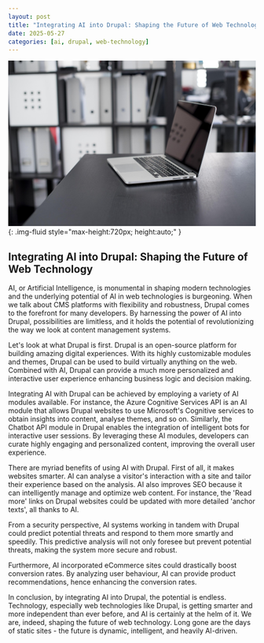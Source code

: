```yaml
---
layout: post
title: "Integrating AI into Drupal: Shaping the Future of Web Technology"
date: 2025-05-27
categories: [ai, drupal, web-technology]
---
```


![Image](/assets/gd63cf2dee83458c44d025e0dfc7eda8da7e19cab8601612d369649829ab113505030f39703bcc03e4db78443bc0a0c3574e7f5e23527686e2199910c666183d6_1280.jpg){: .img-fluid style="max-height:720px; height:auto;" }

## Integrating AI into Drupal: Shaping the Future of Web Technology

AI, or Artificial Intelligence, is monumental in shaping modern technologies and the underlying potential of AI in web technologies is burgeoning. When we talk about CMS platforms with flexibility and robustness, Drupal comes to the forefront for many developers. By harnessing the power of AI into Drupal, possibilities are limitless, and it holds the potential of revolutionizing the way we look at content management systems.

Let's look at what Drupal is first. Drupal is an open-source platform for building amazing digital experiences. With its highly customizable modules and themes, Drupal can be used to build virtually anything on the web. Combined with AI, Drupal can provide a much more personalized and interactive user experience enhancing business logic and decision making.

Integrating AI with Drupal can be achieved by employing a variety of AI modules available. For instance, the Azure Cognitive Services API is an AI module that allows Drupal websites to use Microsoft's Cognitive services to obtain insights into content, analyse themes, and so on. Similarly, the Chatbot API module in Drupal enables the integration of intelligent bots for interactive user sessions. By leveraging these AI modules, developers can curate highly engaging and personalized content, improving the overall user experience.

There are myriad benefits of using AI with Drupal. First of all, it makes websites smarter. AI can analyse a visitor's interaction with a site and tailor their experience based on the analysis. AI also improves SEO because it can intelligently manage and optimize web content. For instance, the 'Read more' links on Drupal websites could be updated with more detailed 'anchor texts', all thanks to AI.

From a security perspective, AI systems working in tandem with Drupal could predict potential threats and respond to them more smartly and speedily. This predictive analysis will not only foresee but prevent potential threats, making the system more secure and robust.

Furthermore, AI incorporated eCommerce sites could drastically boost conversion rates. By analyzing user behaviour, AI can provide product recommendations, hence enhancing the conversion rates.

In conclusion, by integrating AI into Drupal, the potential is endless. Technology, especially web technologies like Drupal, is getting smarter and more independent than ever before, and AI is certainly at the helm of it. We are, indeed, shaping the future of web technology. Long gone are the days of static sites - the future is dynamic, intelligent, and heavily AI-driven.
